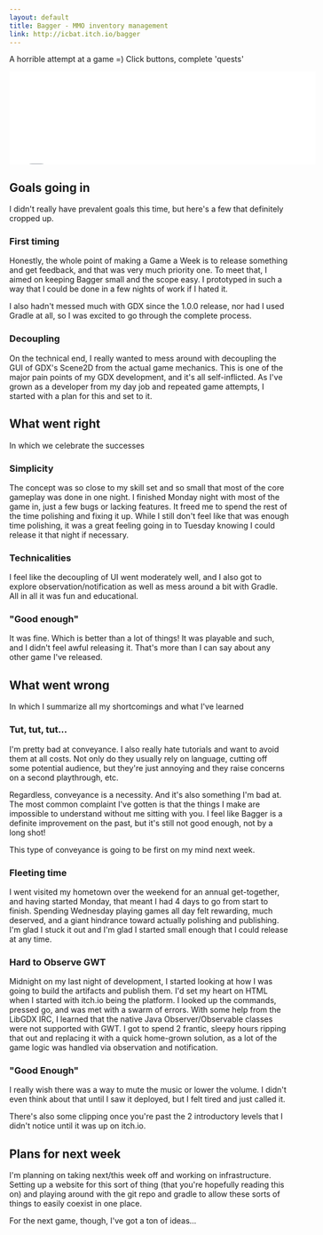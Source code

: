 ```yaml
---
layout: default
title: Bagger - MMO inventory management
link: http://icbat.itch.io/bagger
---
```


A horrible attempt at a game =) Click buttons, complete 'quests'

<iframe src="//itch.io/embed/9569?linkback=true" width="552" height="167" frameborder="0"></iframe>

## Goals going in

I didn't really have prevalent goals this time, but here's a few that definitely cropped up.

### First timing

Honestly, the whole point of making a Game a Week is to release something and get feedback, and that was very much priority one. To meet that, I aimed on keeping Bagger small and the scope easy. I prototyped in such a way that I could be done in a few nights of work if I hated it.

I also hadn't messed much with GDX since the 1.0.0 release, nor had I used Gradle at all, so I was excited to go through the complete process.

### Decoupling

On the technical end, I really wanted to mess around with decoupling the GUI of GDX's Scene2D from the actual game mechanics. This is one of the major pain points of my GDX development, and it's all self-inflicted. As I've grown as a developer from my day job and repeated game attempts, I started with a plan for this and set to it.

## What went right

In which we celebrate the successes

### Simplicity

The concept was so close to my skill set and so small that most of the core gameplay was done in one night. I finished Monday night with most of the game in, just a few bugs or lacking features. It freed me to spend the rest of the time polishing and fixing it up. While I still don't feel like that was enough time polishing, it was a great feeling going in to Tuesday knowing I could release it that night if necessary.

### Technicalities

I feel like the decoupling of UI went moderately well, and I also got to explore observation/notification as well as mess around a bit with Gradle. All in all it was fun and educational.

### "Good enough"

It was fine. Which is better than a lot of things! It was playable and such, and I didn't feel awful releasing it. That's more than I can say about any other game I've released.

## What went wrong

In which I summarize all my shortcomings and what I've learned

### Tut, tut, tut...

I'm pretty bad at conveyance. I also really hate tutorials and want to avoid them at all costs. Not only do they usually rely on language, cutting off some potential audience, but they're just annoying and they raise concerns on a second playthrough, etc. 

Regardless, conveyance is a necessity. And it's also something I'm bad at. The most common complaint I've gotten is that the things I make are impossible to understand without me sitting with you. I feel like Bagger is a definite improvement on the past, but it's still not good enough, not by a long shot!

This type of conveyance is going to be first on my mind next week.

### Fleeting time

I went visited my hometown over the weekend for an annual get-together, and having started Monday, that meant I had 4 days to go from start to finish. Spending Wednesday playing games all day felt rewarding, much deserved, and a giant hindrance toward actually polishing and publishing. I'm glad I stuck it out and I'm glad I started small enough that I could release at any time.

### Hard to Observe GWT

Midnight on my last night of development, I started looking at how I was going to build the artifacts and publish them. I'd set my heart on HTML when I started with itch.io being the platform. I looked up the commands, pressed go, and was met with a swarm of errors. With some help from the LibGDX IRC, I learned that the native Java Observer/Observable classes were not supported with GWT. I got to spend 2 frantic, sleepy hours ripping that out and replacing it with a quick home-grown solution, as a lot of the game logic was handled via observation and notification.

### "Good Enough"

I really wish there was a way to mute the music or lower the volume. I didn't even think about that until I saw it deployed, but I felt tired and just called it.

There's also some clipping once you're past the 2 introductory levels that I didn't notice until it was up on itch.io. 

## Plans for next week

I'm planning on taking next/this week off and working on infrastructure. Setting up a website for this sort of thing (that you're hopefully reading this on) and playing around with the git repo and gradle to allow these sorts of things to easily coexist in one place.

For the next game, though, I've got a ton of ideas...
